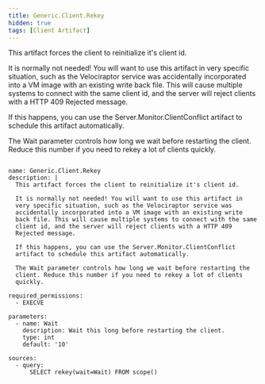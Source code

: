 ```yaml
---
title: Generic.Client.Rekey
hidden: true
tags: [Client Artifact]
---
```


This artifact forces the client to reinitialize it's client id.

It is normally not needed! You will want to use this artifact in
very specific situation, such as the Velociraptor service was
accidentally incorporated into a VM image with an existing write
back file. This will cause multiple systems to connect with the same
client id, and the server will reject clients with a HTTP 409
Rejected message.

If this happens, you can use the Server.Monitor.ClientConflict
artifact to schedule this artifact automatically.

The Wait parameter controls how long we wait before restarting the
client. Reduce this number if you need to rekey a lot of clients
quickly.


<pre><code class="language-yaml">
name: Generic.Client.Rekey
description: |
  This artifact forces the client to reinitialize it&#x27;s client id.

  It is normally not needed! You will want to use this artifact in
  very specific situation, such as the Velociraptor service was
  accidentally incorporated into a VM image with an existing write
  back file. This will cause multiple systems to connect with the same
  client id, and the server will reject clients with a HTTP 409
  Rejected message.

  If this happens, you can use the Server.Monitor.ClientConflict
  artifact to schedule this artifact automatically.

  The Wait parameter controls how long we wait before restarting the
  client. Reduce this number if you need to rekey a lot of clients
  quickly.

required_permissions:
  - EXECVE

parameters:
  - name: Wait
    description: Wait this long before restarting the client.
    type: int
    default: &#x27;10&#x27;

sources:
  - query:
      SELECT rekey(wait=Wait) FROM scope()

</code></pre>

